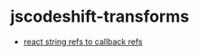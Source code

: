 # jscodeshift-transforms

- [react string refs to callback refs](transforms/string-refs-to-function.js)

